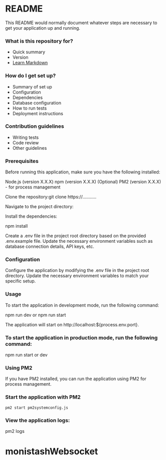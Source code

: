 # README #

This README would normally document whatever steps are necessary to get your application up and running.

### What is this repository for? ###

* Quick summary
* Version
* [Learn Markdown](https://bitbucket.org/tutorials/markdowndemo)

### How do I get set up? ###

* Summary of set up
* Configuration
* Dependencies
* Database configuration
* How to run tests
* Deployment instructions

### Contribution guidelines ###

* Writing tests
* Code review
* Other guidelines

### Prerequisites
Before running this application, make sure you have the following installed:

Node.js (version X.X.X)
npm (version X.X.X)
(Optional) PM2 (version X.X.X) - for process management

 Clone the repository:git clone  https://...........

Navigate to the project directory:


Install the dependencies:

npm install

Create a .env file in the project root directory based on the provided .env.example file. Update the necessary environment variables such as database connection details, API keys, etc.

### Configuration

Configure the application by modifying the .env file in the project root directory. Update the necessary environment variables to match your specific setup.

### Usage
To start the application in development mode, run the following command:


npm run dev or npm run start

The application will start on http://localhost:${process.env.port}.

### To start the application in production mode, run the following command:

npm run start or dev

### Using PM2

If you have PM2 installed, you can run the application using PM2 for process management.

###  Start the application with PM2
    pm2 start pm2systemconfig.js

### View the application logs: 

pm2 logs



# monistashWebsocket
